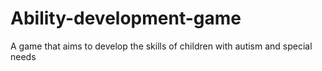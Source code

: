 # Ability-development-game
A game that aims to develop the skills of children with autism and special needs
